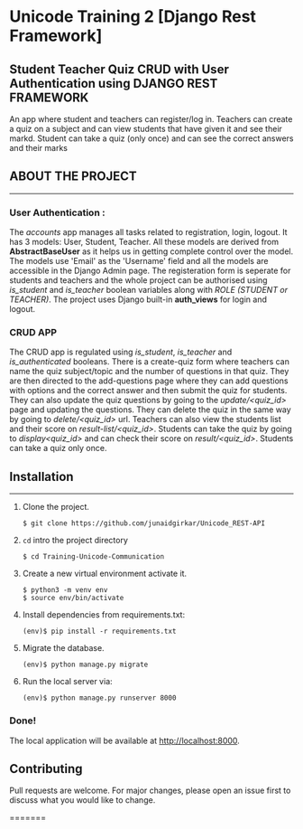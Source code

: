 # Unicode Training 2 [Django Rest Framework]
## Student Teacher Quiz CRUD with User Authentication using DJANGO REST FRAMEWORK

An app where student and teachers can register/log in. Teachers can create a quiz on a subject and can view students that have given it and see their markd. Student can take a quiz (only once) and can see the correct answers and their marks

## ABOUT THE PROJECT
---
### **User Authentication :**
The *accounts* app manages all tasks related to registration, login, logout. It has 3 models: User, Student, Teacher. All these models are derived from **AbstractBaseUser** as it helps us in getting complete control over the model. The models use 'Email' as the 'Username' field and all the models are accessible in the Django Admin page. The registeration form is seperate for students and teachers and the whole project can be authorised using *is_student* and *is_teacher* boolean variables along with *ROLE (STUDENT or TEACHER)*. The project uses Django built-in **auth_views** for login and logout.

### **CRUD APP**
The CRUD app is regulated using *is_student*, *is_teacher* and *is_authenticated* booleans. There is a create-quiz form where teachers can name the quiz subject/topic and the number of questions in that quiz. They are then directed to the add-questions page where they can add questions with options and the correct answer and then submit the quiz for students. They can also update the quiz questions by going to the *update/<quiz_id>* page and updating the questions. They can delete the quiz in the same way by going to *delete/<quiz_id>* url. Teachers can also view the students list and their score on *result-list/<quiz_id>*. Students can take the quiz by going to *display<quiz_id>* and can check their score on *result/<quiz_id>*. Students can take a quiz only once. 


## Installation 
----

1. Clone the project.
    ```shell
    $ git clone https://github.com/junaidgirkar/Unicode_REST-API
    ```
2. `cd` intro the project directory
    ```shell
    $ cd Training-Unicode-Communication
    ```
3. Create a new virtual environment activate it.
    ```shell
    $ python3 -m venv env
    $ source env/bin/activate
    ```
4. Install dependencies from requirements.txt:
    ```shell
    (env)$ pip install -r requirements.txt
    ```
5. Migrate the database.
    ```shell
    (env)$ python manage.py migrate
    ```

6. Run the local server via:
    ```shell
    (env)$ python manage.py runserver 8000
    ```

### Done!
The local application will be available at <a href="http://localhost:8000" target="_blank">http://localhost:8000</a>.



## Contributing
Pull requests are welcome. For major
changes, please open an issue first 
to discuss what you would like to change.

=======
